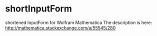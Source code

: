 # shortInputForm
shortened InputForm for Wolfram Mathematica
The description is here: http://mathematica.stackexchange.com/a/55545/280
